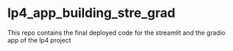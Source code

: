 # lp4_app_building_stre_grad
This repo contains the final deployed code for the streamlit and the gradio app of the lp4 project 
